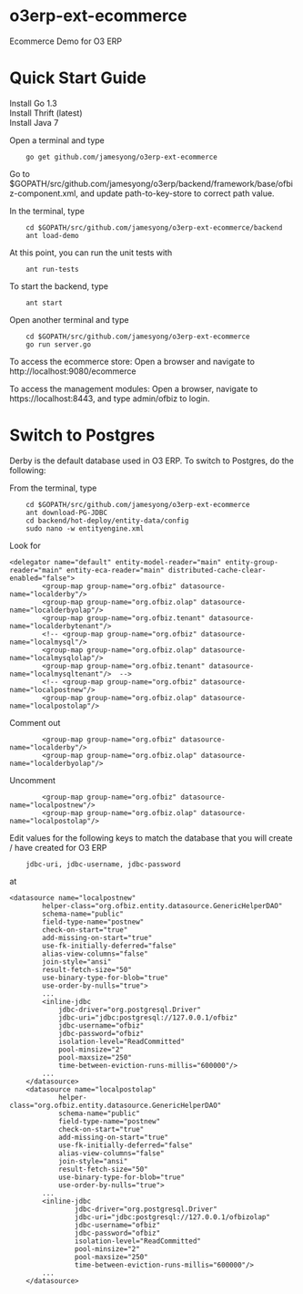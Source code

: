 o3erp-ext-ecommerce
===================

Ecommerce Demo for O3 ERP


Quick Start Guide
=================
Install Go 1.3<br>
Install Thrift (latest)<br>
Install Java 7<br>

Open a terminal and type<br> 
```
	go get github.com/jamesyong/o3erp-ext-ecommerce
```

Go to $GOPATH/src/github.com/jamesyong/o3erp/backend/framework/base/ofbiz-component.xml, and
update path-to-key-store to correct path value.

In the terminal, type
```
	cd $GOPATH/src/github.com/jamesyong/o3erp-ext-ecommerce/backend
	ant load-demo
```

At this point, you can run the unit tests with
```
	ant run-tests
```

To start the backend, type
```
	ant start
```

Open another terminal and type
```
    cd $GOPATH/src/github.com/jamesyong/o3erp-ext-ecommerce
	go run server.go
```

To access the ecommerce store:
Open a browser and navigate to http://localhost:9080/ecommerce

To access the management modules:
Open a browser, navigate to https://localhost:8443, and type admin/ofbiz to login.

Switch to Postgres
==================
Derby is the default database used in O3 ERP. To switch to Postgres, do the following:

From the terminal, type
```
    cd $GOPATH/src/github.com/jamesyong/o3erp-ext-ecommerce
    ant download-PG-JDBC
    cd backend/hot-deploy/entity-data/config
    sudo nano -w entityengine.xml
```
Look for 
```
<delegator name="default" entity-model-reader="main" entity-group-reader="main" entity-eca-reader="main" distributed-cache-clear-enabled="false">
        <group-map group-name="org.ofbiz" datasource-name="localderby"/>
        <group-map group-name="org.ofbiz.olap" datasource-name="localderbyolap"/>
        <group-map group-name="org.ofbiz.tenant" datasource-name="localderbytenant"/>
        <!-- <group-map group-name="org.ofbiz" datasource-name="localmysql"/>
        <group-map group-name="org.ofbiz.olap" datasource-name="localmysqlolap"/>
        <group-map group-name="org.ofbiz.tenant" datasource-name="localmysqltenant"/>  -->
        <!-- <group-map group-name="org.ofbiz" datasource-name="localpostnew"/>
        <group-map group-name="org.ofbiz.olap" datasource-name="localpostolap"/>
```

Comment out
```
		<group-map group-name="org.ofbiz" datasource-name="localderby"/>
        <group-map group-name="org.ofbiz.olap" datasource-name="localderbyolap"/>
```

Uncomment
```
		<group-map group-name="org.ofbiz" datasource-name="localpostnew"/>
        <group-map group-name="org.ofbiz.olap" datasource-name="localpostolap"/>
```

Edit values for the following keys to match the database that you will create / have created for O3 ERP
```
	jdbc-uri, jdbc-username, jdbc-password
```
at
```
<datasource name="localpostnew"
        helper-class="org.ofbiz.entity.datasource.GenericHelperDAO"
        schema-name="public"
        field-type-name="postnew"
        check-on-start="true"
        add-missing-on-start="true"
        use-fk-initially-deferred="false"
        alias-view-columns="false"
        join-style="ansi"
        result-fetch-size="50"
        use-binary-type-for-blob="true"
        use-order-by-nulls="true">
		...
        <inline-jdbc
            jdbc-driver="org.postgresql.Driver"
            jdbc-uri="jdbc:postgresql://127.0.0.1/ofbiz"
            jdbc-username="ofbiz"
            jdbc-password="ofbiz"
            isolation-level="ReadCommitted"
            pool-minsize="2"
            pool-maxsize="250"
            time-between-eviction-runs-millis="600000"/>
        ...
    </datasource>
    <datasource name="localpostolap"
            helper-class="org.ofbiz.entity.datasource.GenericHelperDAO"
            schema-name="public"
            field-type-name="postnew"
            check-on-start="true"
            add-missing-on-start="true"
            use-fk-initially-deferred="false"
            alias-view-columns="false"
            join-style="ansi"
            result-fetch-size="50"
            use-binary-type-for-blob="true"
            use-order-by-nulls="true">
		...
        <inline-jdbc
                jdbc-driver="org.postgresql.Driver"
                jdbc-uri="jdbc:postgresql://127.0.0.1/ofbizolap"
                jdbc-username="ofbiz"
                jdbc-password="ofbiz"
                isolation-level="ReadCommitted"
                pool-minsize="2"
                pool-maxsize="250"
                time-between-eviction-runs-millis="600000"/>
		...
    </datasource>
```



